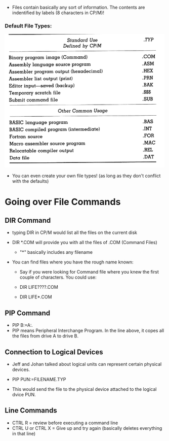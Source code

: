 * Files contain basically any sort of information. The contents are indentified by labels (8 characters in CP/M)! 

### Default File Types:
![Alt text](image.png)

* You can even create your own file types! (as long as they don't conflict with the defaults)

# Going over File Commands 
## DIR Command

* typing DIR in CP/M would list all the files on the current disk
* DIR *.COM will provide you with all the files of .COM (Command Files)
    * "*" basically includes any filename

* You can find files where you have the rough name known:
    * Say if you were looking for Command file where you knew the first couple of characters. You could use:

    * DIR LIFE????.COM
    * DIR LIFE*.COM

## PIP Command

* PIP B:=A:*.*
* PIP means Peripheral Interchange Program. In the line above, it copes all the files from drive A to drive B.

## Connection to Logical Devices

* Jeff and Johan talked about logical units can represent certain physical devices.

* PIP PUN:=FILENAME.TYP
* This would send the file to the physical device attached to the logical dvice PUN.

## Line Commands

* CTRL R = review before executing a command line
* CTRL U or CTRL X = Give up and try again (basically deletes everything in that line)
